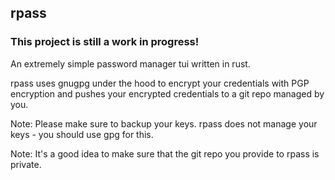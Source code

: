 ## rpass

### This project is still a work in progress!

An extremely simple password manager tui written in rust.

rpass uses gnugpg under the hood to encrypt your credentials with PGP encryption and pushes your encrypted credentials to a git repo managed by you.

Note: Please make sure to backup your keys. rpass does not manage your keys - you should use gpg for this.

Note: It's a good idea to make sure that the git repo you provide to rpass is private.